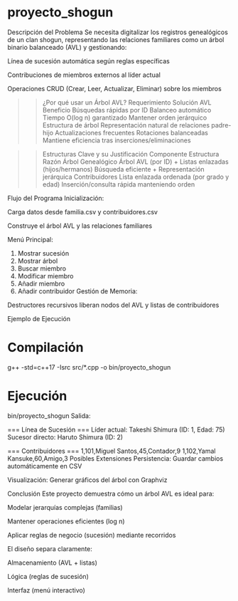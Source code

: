 # proyecto_shogun
Descripción del Problema
Se necesita digitalizar los registros genealógicos de un clan shogun, representando las relaciones familiares como un árbol binario balanceado (AVL) y gestionando:

Línea de sucesión automática según reglas específicas

Contribuciones de miembros externos al líder actual

Operaciones CRUD (Crear, Leer, Actualizar, Eliminar) sobre los miembros

>>¿Por qué usar un Árbol AVL?
Requerimiento	                         Solución AVL	                                Beneficio
Búsquedas rápidas por ID	        Balanceo automático	                        Tiempo O(log n) garantizado
Mantener orden jerárquico	        Estructura de árbol	                    Representación natural de relaciones padre-hijo
Actualizaciones frecuentes	        Rotaciones balanceadas	                Mantiene eficiencia tras inserciones/eliminaciones

>>Estructuras Clave y su Justificación
Componente	                        Estructura                                           	Razón
Árbol Genealógico	        Árbol AVL (por ID) + Listas enlazadas (hijos/hermanos)	        Búsqueda eficiente + Representación jerárquica
Contribuidores	            Lista enlazada ordenada (por grado y edad)                    	Inserción/consulta rápida manteniendo orden


Flujo del Programa
Inicialización:

Carga datos desde familia.csv y contribuidores.csv

Construye el árbol AVL y las relaciones familiares

Menú Principal:

1. Mostrar sucesión
2. Mostrar árbol
3. Buscar miembro
4. Modificar miembro
5. Añadir miembro
6. Añadir contribuidor
Gestión de Memoria:

Destructores recursivos liberan nodos del AVL y listas de contribuidores

Ejemplo de Ejecución

# Compilación
g++ -std=c++17 -Isrc src/*.cpp -o bin/proyecto_shogun

# Ejecución
bin/proyecto_shogun
Salida:

=== Línea de Sucesión ===
Líder actual: Takeshi Shimura (ID: 1, Edad: 75)
Sucesor directo: Haruto Shimura (ID: 2)

=== Contribuidores ===
1,101,Miguel Santos,45,Contador,9
1,102,Yamal Kansuke,60,Amigo,3
Posibles Extensiones
Persistencia: Guardar cambios automáticamente en CSV

Visualización: Generar gráficos del árbol con Graphviz

Conclusión
Este proyecto demuestra cómo un árbol AVL es ideal para:

Modelar jerarquías complejas (familias)

Mantener operaciones eficientes (log n)

Aplicar reglas de negocio (sucesión) mediante recorridos

El diseño separa claramente:

Almacenamiento (AVL + listas)

Lógica (reglas de sucesión)

Interfaz (menú interactivo)

